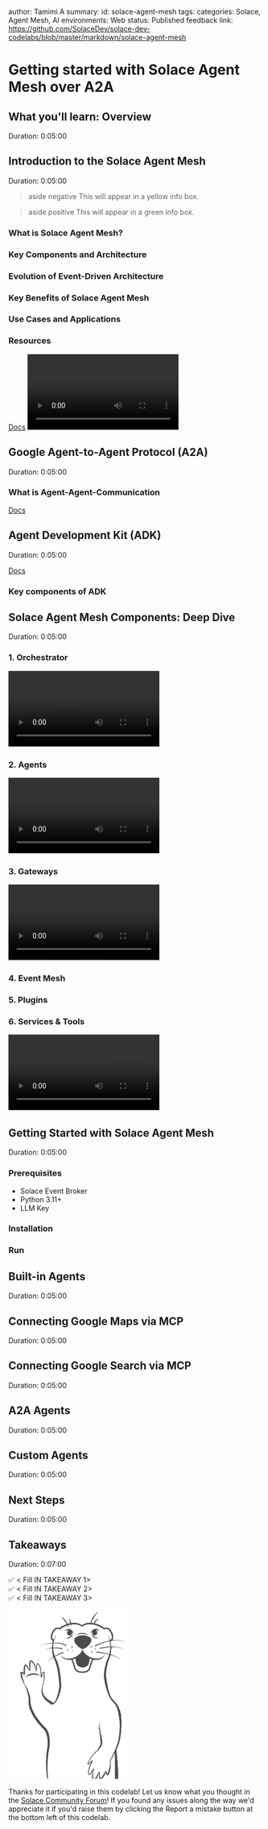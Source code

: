 author: Tamimi A
summary:
id: solace-agent-mesh
tags: 
categories: Solace, Agent Mesh, AI
environments: Web
status: Published
feedback link: https://github.com/SolaceDev/solace-dev-codelabs/blob/master/markdown/solace-agent-mesh

# Getting started with Solace Agent Mesh over A2A

## What you'll learn: Overview

Duration: 0:05:00

## Introduction to the Solace Agent Mesh
Duration: 0:05:00


> aside negative
> This will appear in a yellow info box.


> aside positive
> This will appear in a green info box.

### What is Solace Agent Mesh?

### Key Components and Architecture

### Evolution of Event-Driven Architecture

### Key Benefits of Solace Agent Mesh

### Use Cases and Applications

### Resources
[Docs](https://solacelabs.github.io/solace-agent-mesh/docs/documentation/getting-started/introduction/)
<video id="_4IdRPBM2y8"></video>


## Google Agent-to-Agent Protocol (A2A)
Duration: 0:05:00

### What is Agent-Agent-Communication

[Docs](https://a2aproject.github.io/A2A/latest/)

## Agent Development Kit (ADK)
Duration: 0:05:00

[Docs](https://google.github.io/adk-docs/#what-is-agent-development-kit)

### Key components of ADK

## Solace Agent Mesh Components: Deep Dive
Duration: 0:05:00

### 1. Orchestrator
<video id="EAZcKkkfn-U"></video>

### 2. Agents
<video id="Sw3fKRcAbXo"></video>


### 3. Gateways
<video id="vZsdxAVW3Kg"></video>


### 4. Event Mesh

### 5. Plugins


### 6. Services & Tools
<video id="0_y5lDj7R8A"></video>


## Getting Started with Solace Agent Mesh
Duration: 0:05:00

### Prerequisites 

- Solace Event Broker
- Python 3.11+
- LLM Key

### Installation 

### Run

## Built-in Agents
Duration: 0:05:00

## Connecting Google Maps via MCP
Duration: 0:05:00

## Connecting Google Search via MCP
Duration: 0:05:00

## A2A Agents
Duration: 0:05:00

## Custom Agents
Duration: 0:05:00

## Next Steps
Duration: 0:05:00

## Takeaways

Duration: 0:07:00

✅ < Fill IN TAKEAWAY 1>   
✅ < Fill IN TAKEAWAY 2>   
✅ < Fill IN TAKEAWAY 3>   

![Soly Image Caption](img/soly.gif)

Thanks for participating in this codelab! Let us know what you thought in the [Solace Community Forum](https://solace.community/)! If you found any issues along the way we'd appreciate it if you'd raise them by clicking the Report a mistake button at the bottom left of this codelab.


